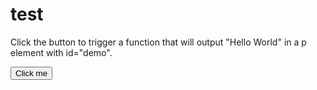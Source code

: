 # test
<html>
<body>



<p>Click the button to trigger a function that will output "Hello World" in a p element with id="demo".</p>

<button onclick="myFunction()">Click me</button>

<p id="demo"></p>


<script type= "text/javascript" src="static/js/bar.js"> 
     
     
     
 </script>

<script>
function myFunction() {
    document.getElementById("demo").innerHTML = "Hello World";
}
</script>
</body>
</html>
